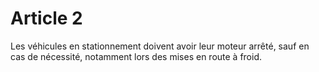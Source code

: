 # Article 2

Les véhicules en stationnement doivent avoir leur moteur arrêté, sauf en cas de nécessité, notamment lors des mises en route à froid.
